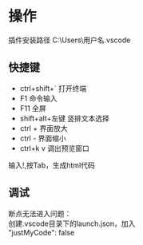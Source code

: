 # 操作

插件安装路径      C:\Users\用户名\.vscode  

## 快捷键

+ ctrl+shift+`     打开终端
+ F1               命令输入
+ F11              全屏
+ shift+alt+左键    竖排文本选择  
+ ctrl +           界面放大  
+ ctrl -           界面缩小
+ ctrl+k v         调出预览窗口

输入!,按Tab，生成html代码


## 调试

断点无法进入问题：  
创建.vscode目录下的launch.json，加入  
"justMyCode": false

